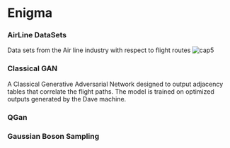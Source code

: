 # Enigma

### AirLine DataSets
Data sets from the Air line industry with respect to flight routes
![cap5](../figures/)

### Classical GAN
A Classical Generative Adversarial Network designed to output adjacency tables that correlate the flight paths. The model is trained on optimized outputs generated by the Dave machine.
### QGan
### Gaussian Boson Sampling
